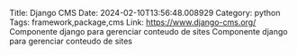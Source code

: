 Title: Django CMS
Date: 2024-02-10T13:56:48.008929
Category: python
Tags: framework,package,cms
Link: https://www.django-cms.org/
Componente django para gerenciar conteudo de sites
Componente django para gerenciar conteudo de sites
